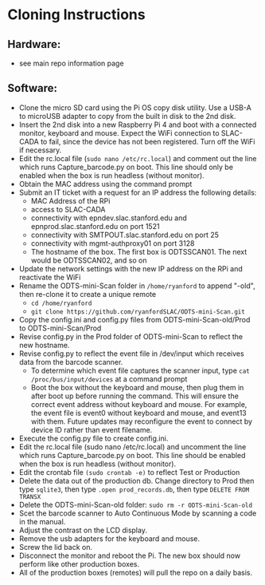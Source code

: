 # Cloning Instructions

## Hardware:  
* see main repo information page
## Software:

* Clone the micro SD card using the Pi OS copy disk utility.  Use a USB-A to microUSB adapter to copy from the built in disk to the 2nd disk.
* Insert the 2nd disk into a new Raspberry Pi 4 and boot with a connected monitor, keyboard and mouse.  Expect the WiFi connection to SLAC-CADA to fail, since the device has not been registered.  Turn off the WiFi if necessary.
* Edit the rc.local file (`sudo nano /etc/rc.local`) and comment out the line which runs Capture_barcode.py on boot.  This line should only be enabled when the box is run headless (without monitor).
* Obtain the MAC address using the command prompt
* Submit an IT ticket with a request for an IP address the following details:
  * MAC Address of the RPi
  * access to SLAC-CADA
  * connectivity with epndev.slac.stanford.edu and epnprod.slac.stanford.edu on port 1521
  * connectivity with SMTPOUT.slac.stanford.edu on port 25
  * connectivity with mgmt-authproxy01 on port 3128
  * The hostname of the box.  The first box is ODTSSCAN01.  The next would be ODTSSCAN02, and so on
* Update the network settings with the new IP address on the RPi and reactivate the WiFi
* Rename the ODTS-mini-Scan folder in `/home/ryanford` to append "-old", then re-clone it to create a unique remote
  * `cd /home/ryanford`
  * `git clone https://github.com/ryanfordSLAC/ODTS-mini-Scan.git`
* Copy the config.ini and config.py files from ODTS-mini-Scan-old/Prod to ODTS-mini-Scan/Prod
* Revise config.py in the Prod folder of ODTS-mini-Scan to reflect the new hostname.
* Revise config.py to reflect the event file in /dev/input which receives data from the barcode scanner.
  * To determine which event file captures the scanner input, type `cat /proc/bus/input/devices` at a command prompt
  * Boot the box without the keyboard and mouse, then plug them in after boot up before running the command.  This will ensure the correct event address without keyboard and mouse.  For example, the event file is event0 without keyboard and mouse, and event13 with them.  Future updates may reconfigure the event to connect by device ID rather than event filename.
* Execute the config.py file to create config.ini.
* Edit the rc.local file (sudo nano /etc/rc.local) and uncomment the line which runs Capture_barcode.py on boot.  This line should be enabled when the box is run headless (without monitor).
* Edit the crontab file `(sudo crontab -e)` to reflect Test or Production
* Delete the data out of the production db.  Change directory to Prod then type `sqlite3`, then type `.open prod_records.db`, then type `DELETE FROM TRANSX`
* Delete the ODTS-mini-Scan-old folder:  `sudo rm -r ODTS-mini-Scan-old`
* Scet the barcode scanner to Auto Continuous Mode by scanning a code in the manual.
* Adjust the contrast on the LCD display.
* Remove the usb adapters for the keyboard and mouse.
* Screw the lid back on.
* Disconnect the monitor and reboot the Pi.  The new box should now perform like other production boxes.
* All of the production boxes (remotes) will pull the repo on a daily basis.
  
 
